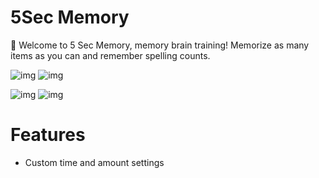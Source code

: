 # 5Sec Memory

🧠 Welcome to 5 Sec Memory, memory brain training! Memorize as many items as you can and remember spelling counts.

![img](https://media.giphy.com/media/hQFoHEqUlrDplhPuP6/giphy.gif)
![img](https://media.giphy.com/media/Zdgc3u8zhq2xJTiLXq/giphy.gif)

![img](https://i.imgur.com/HaVotnUl.png)
![img](https://i.imgur.com/ZV9qKj2l.png)

# Features
- Custom time and amount settings

